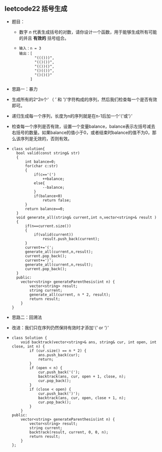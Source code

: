 ## leetcode22 括号生成

- 题目：

  - 数字 *n* 代表生成括号的对数，请你设计一个函数，用于能够生成所有可能的并且 **有效的** 括号组合。

  - ```
    输入：n = 3
    输出：[
           "((()))",
           "(()())",
           "(())()",
           "()(())",
           "()()()"
         ]
    ```

- 思路一：暴力

- 生成所有的2^2n个‘ （ ’ 和 ')'字符构成的序列，然后我们检查每一个是否有效即可。

- 递归生成每一个序列，长度为n的序列就是在n-1后加一个‘（’或‘）’

- 检查每一个序列是否有效，设置一个变量balance，balance表示左括号减去右括号的数量。如果balance的值小于0，或者结束时balance的值不为0，那么该序列是无效的，否则有效。

- ```
  class solution{
  	bool valid(const string& str)
  	{
  		int balance=0;
  		for(char c:str)
  		{
  			if(c=='(')
  				++balance;
  			else{
  				--balance;
  			}
  			if(balance<0)
  				return false;
  		}
  		return balance==0;
  	}
  	void generate_all(string& current,int n,vector<string>& result )
  	{
  		if(n==current.size())
  		{
  			if(valid(current))
  				result.push_back(current);
  		}
  		current+='(';
  		generate_all(current,n,result);
  		current.pop_back();
  		current+=')';
  		generate_all(current,n,result);
  		current.pop_back();
  	}
  	public:
      vector<string> generateParenthesis(int n) {
          vector<string> result;
          string current;
          generate_all(current, n * 2, result);
          return result;
      }
  }
  ```

- 思路二：回溯法

- 改进：我们只在序列仍然保持有效时才添加‘（’ or ‘）’

- ```
  class Solution {
      void backtrack(vector<string>& ans, string& cur, int open, int close, int n) {
          if (cur.size() == n * 2) {
              ans.push_back(cur);
              return;
          }
          if (open < n) {
              cur.push_back('(');
              backtrack(ans, cur, open + 1, close, n);
              cur.pop_back();
          }
          if (close < open) {
              cur.push_back(')');
              backtrack(ans, cur, open, close + 1, n);
              cur.pop_back();
          }
      }
  public:
      vector<string> generateParenthesis(int n) {
          vector<string> result;
          string current;
          backtrack(result, current, 0, 0, n);
          return result;
      }
  };
  ```

  


